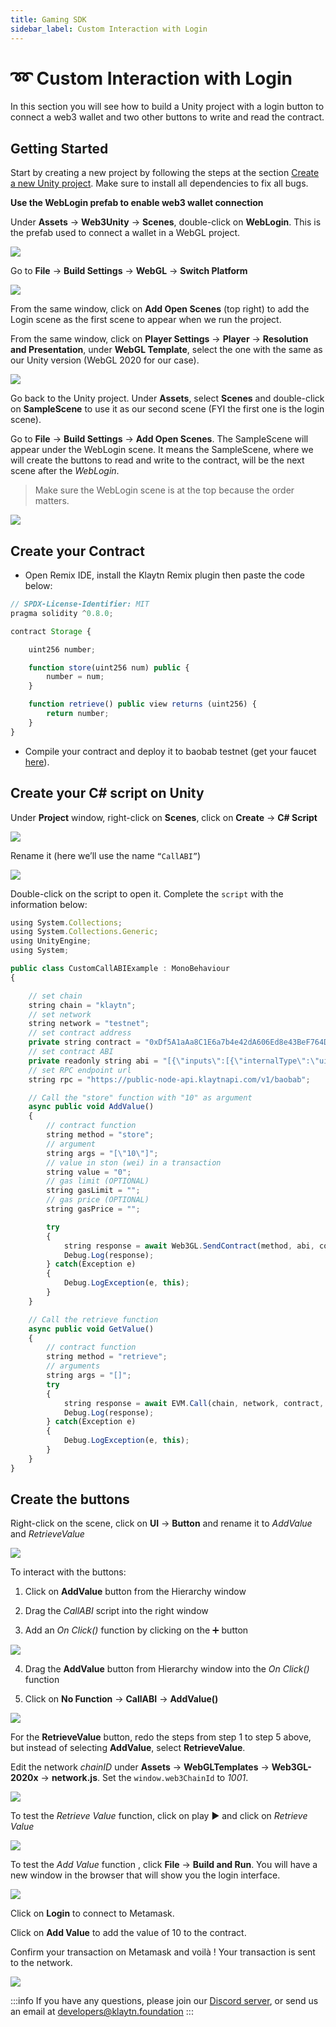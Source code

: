 ```yaml
---
title: Gaming SDK
sidebar_label: Custom Interaction with Login
---
```


# ➿ Custom Interaction with Login <a id="Custom Interaction with Login"></a>

In this section you will see how to build a Unity project with a login button to connect a web3 wallet and two other buttons to write and read the contract.


## Getting Started <a id="Getting Started"></a>

Start by creating a new project by following the steps at the section [Create a new Unity project](./create-a-new-unity-project.md).
Make sure to install all dependencies to fix all bugs.

**Use the WebLogin prefab to enable web3 wallet connection**

Under **Assets** → **Web3Unity** → **Scenes**, double-click on **WebLogin**. This is the prefab used to connect a wallet in a WebGL project.

![](./../../../static/images/chainsafe/12_webLogin.png)

Go to **File** → **Build Settings** → **WebGL** → **Switch Platform**

![](./../../../static/images/chainsafe/13_webGL_switch.png)

From the same window, click on **Add Open Scenes** (top right) to add the Login scene as the first scene to appear when we run the project.

From the same window, click on **Player Settings** → **Player** → **Resolution and Presentation**, under **WebGL Template**, select the one with the same as our Unity version (WebGL 2020 for our case).

![](../../../static/images/chainsafe/14_webGL_template.png)

Go back to the Unity project. Under **Assets**, select **Scenes** and double-click on **SampleScene** to use it as our second scene (FYI the first one is the login scene).

Go to **File** → **Build Settings** → **Add Open Scenes**. The SampleScene will appear under the WebLogin scene. It means the SampleScene, where we will create the buttons to read and write to the contract, will be the next scene after the *WebLogin*. 

> Make sure the WebLogin scene is at the top because the order matters.

![](../../../static/images/chainsafe/15_add_openScenes.png)

## Create your Contract <a id="Create your Contract"></a>

* Open Remix IDE, install the Klaytn Remix plugin then paste the code below:

```javascript
// SPDX-License-Identifier: MIT
pragma solidity ^0.8.0;

contract Storage { 

    uint256 number;

    function store(uint256 num) public {
        number = num;
    }

    function retrieve() public view returns (uint256) {
        return number;
    }
}

```

* Compile your contract and deploy it to baobab testnet (get your faucet [here](https://baobab.wallet.klaytn.foundation/faucet)).


## Create your C# script on Unity <a id="Create your C# script on Unity"></a>

Under **Project** window, right-click on **Scenes**, click on **Create** → **C# Script**

![](../../../static/images/chainsafe/16_create_c_scripts.png)

Rename it (here we’ll use the name `“CallABI”`)

![](../../../static/images/chainsafe/17_rename_script_callAbi.png)

Double-click on the script to open it. Complete the `script` with the information below:

```javascript
using System.Collections;
using System.Collections.Generic;
using UnityEngine;
using System;

public class CustomCallABIExample : MonoBehaviour
{

    // set chain
    string chain = "klaytn";
    // set network
    string network = "testnet";
    // set contract address
    private string contract = "0xDf5A1aAa8C1E6a7b4e42dA606Ed8e43BeF764D13";
    // set contract ABI
    private readonly string abi = "[{\"inputs\":[{\"internalType\":\"uint256\",\"name\":\"num\",\"type\":\"uint256\"}],\"name\":\"store\",\"outputs\":[],\"stateMutability\":\"nonpayable\",\"type\":\"function\",\"signature\":\"0x6057361d\"},{\"inputs\":[],\"name\":\"retrieve\",\"outputs\":[{\"internalType\":\"uint256\",\"name\":\"\",\"type\":\"uint256\"}],\"stateMutability\":\"view\",\"type\":\"function\",\"constant\":true,\"signature\":\"0x2e64cec1\"}]";
    // set RPC endpoint url
    string rpc = "https://public-node-api.klaytnapi.com/v1/baobab";

    // Call the "store" function with "10" as argument
    async public void AddValue()
    {
        // contract function 
        string method = "store";
        // argument
        string args = "[\"10\"]";
        // value in ston (wei) in a transaction
        string value = "0";
        // gas limit (OPTIONAL)
        string gasLimit = "";
        // gas price (OPTIONAL)
        string gasPrice = "";

        try 
        {
            string response = await Web3GL.SendContract(method, abi, contract, args, value, gasLimit, gasPrice);
            Debug.Log(response);
        } catch(Exception e) 
        {
            Debug.LogException(e, this);
        }
    }

    // Call the retrieve function
    async public void GetValue()
    {
        // contract function
        string method = "retrieve";
        // arguments
        string args = "[]";
        try
        {
            string response = await EVM.Call(chain, network, contract, abi, method, args, rpc);
            Debug.Log(response);
        } catch(Exception e) 
        {
            Debug.LogException(e, this);
        }
    }
}

```

## Create the buttons <a id="Create the buttons"></a>

Right-click on the scene, click on **UI** → **Button** and rename it to *AddValue* and *RetrieveValue*

![](../../../static/images/chainsafe/18_create_buttons.png)

To interact with the buttons:

1. Click on **AddValue** button from the Hierarchy window
   
2. Drag the *CallABI* script into the right window
   
3. Add an *On Click()* function by clicking on the ➕ button

![](../../../static/images/chainsafe/19_onClick_addScript.png)

4. Drag the **AddValue** button from Hierarchy window into the *On Click()* function
   
5. Click on **No Function** → **CallABI** → **AddValue()**

![](../../../static/images/chainsafe/20_addValue_buttonCall.png)

For the **RetrieveValue** button, redo the steps from step 1 to step 5 above, but instead of selecting **AddValue**, select **RetrieveValue**.

Edit the network *chainID* under **Assets** → **WebGLTemplates** → **Web3GL-2020x** → **network.js**. Set the `window.web3ChainId` to *1001*.

![](../../../static/images/chainsafe/21_setBaobab_chainId.png)


To test the *Retrieve Value* function, click on play ▶️ and click on *Retrieve Value*

![](../../../static/images/chainsafe/22_play_retrieveBtn.png)

To test the *Add Value* function , click **File** → **Build and Run**. You will have a new window in the browser that will show you the login interface.

![](../../../static/images/chainsafe/23_buildRun_ci.png)


Click on **Login** to connect to Metamask.

Click on **Add Value** to add the value of 10 to the contract.

Confirm your transaction on Metamask and voilà ! Your transaction is sent to the network.

![](../../../static/images/chainsafe/24_addValue_metamask.png)



:::info
If you have any questions, please join our [Discord server](https://discord.io/KlaytnOfficial), or send us an email at developers@klaytn.foundation
:::